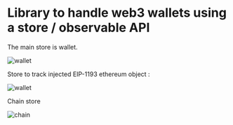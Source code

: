 # Library to handle web3 wallets using a store / observable API

The main store is wallet.

![wallet](docs/wallet/wallet.svg?raw=true)


Store to track injected EIP-1193 ethereum object :

![wallet](docs/builtin/builtin.svg?raw=true)

Chain store

![chain](docs/chain/chain.svg?raw=true)
